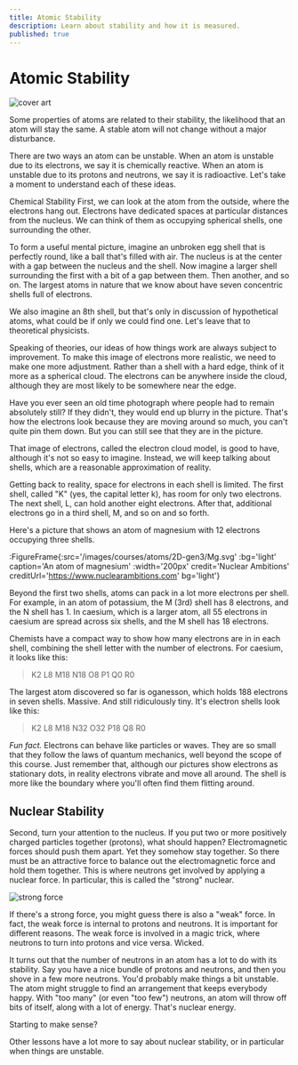 ```yaml
---
title: Atomic Stability
description: Learn about stability and how it is measured.
published: true
---
```


# Atomic Stability

![cover art](/images/courses/atoms/strong-force.svg)

Some properties of atoms are related to their stability, the likelihood that an atom will stay the same. A stable atom will not change without a major disturbance.

There are two ways an atom can be unstable. When an atom is unstable due to its electrons, we say it is chemically reactive. When an atom is unstable due to its protons and neutrons, we say it is radioactive. Let's take a moment to understand each of these ideas.

Chemical Stability
First, we can look at the atom from the outside, where the electrons hang out. Electrons have dedicated spaces at particular distances from the nucleus. We can think of them as occupying spherical shells, one surrounding the other.

To form a useful mental picture, imagine an unbroken egg shell that is perfectly round, like a ball that's filled with air. The nucleus is at the center with a gap between the nucleus and the shell. Now imagine a larger shell surrounding the first with a bit of a gap between them. Then another, and so on. The largest atoms in nature that we know about have seven concentric shells full of electrons.

We also imagine an 8th shell, but that's only in discussion of hypothetical atoms, what could be if only we could find one. Let's leave that to theoretical physicists.

Speaking of theories, our ideas of how things work are always subject to improvement. To make this image of electrons more realistic, we need to make one more adjustment. Rather than a shell with a hard edge, think of it more as a spherical cloud. The electrons can be anywhere inside the cloud, although they are most likely to be somewhere near the edge.

Have you ever seen an old time photograph where people had to remain absolutely still? If they didn't, they would end up blurry in the picture. That's how the electrons look because they are moving around so much, you can't quite pin them down. But you can still see that they are in the picture.

That image of electrons, called the electron cloud model, is good to have, although it's not so easy to imagine. Instead, we will keep talking about shells, which are a reasonable approximation of reality.

Getting back to reality, space for electrons in each shell is limited. The first shell, called "K" (yes, the capital letter k), has room for only two electrons. The next shell, L, can hold another eight electrons. After that, additional electrons go in a third shell, M, and so on and so forth.

Here's a picture that shows an atom of magnesium with 12 electrons occupying three shells.

:FigureFrame{:src='/images/courses/atoms/2D-gen3/Mg.svg' :bg='light' caption='An atom of magnesium' :width='200px' credit='Nuclear Ambitions' creditUrl='https://www.nuclearambitions.com' bg='light'}

Beyond the first two shells, atoms can pack in a lot more electrons per shell. For example, in an atom of potassium, the M (3rd) shell has 8 electrons, and the N shell has 1. In caesium, which is a larger atom, all 55 electrons in caesium are spread across six shells, and the M shell has 18 electrons.

Chemists have a compact way to show how many electrons are in in each shell, combining the shell letter with the number of electrons. For caesium, it looks like this:

> K2 L8 M18 N18 O8 P1 Q0 R0

The largest atom discovered so far is oganesson, which holds 188 electrons in seven shells. Massive. And still ridiculously tiny. It's electron shells look like this:

> K2 L8 M18 N32 O32 P18 Q8 R0

_Fun fact._ Electrons can behave like particles or waves. They are so small that they follow the laws of quantum mechanics, well beyond the scope of this course. Just remember that, although our pictures show electrons as stationary dots, in reality electrons vibrate and move all around. The shell is more like the boundary where you'll often find them flitting around.

## Nuclear Stability

Second, turn your attention to the nucleus. If you put two or more positively charged particles together (protons), what should happen? Electromagnetic forces should push them apart. Yet they somehow stay together. So there must be an attractive force to balance out the electromagnetic force and hold them together. This is where neutrons get involved by applying a nuclear force. In particular, this is called the "strong" nuclear.

![strong force](/images/courses/atoms/strong-force.svg)

If there's a strong force, you might guess there is also a "weak" force. In fact, the weak force is internal to protons and neutrons. It is important for different reasons. The weak force is involved in a magic trick, where neutrons to turn into protons and vice versa. Wicked.

It turns out that the number of neutrons in an atom has a lot to do with its stability. Say you have a nice bundle of protons and neutrons, and then you shove in a few more neutrons. You'd probably make things a bit unstable. The atom might struggle to find an arrangement that keeps everybody happy. With "too many" (or even "too few") neutrons, an atom will throw off bits of itself, along with a lot of energy. That's nuclear energy.

Starting to make sense?

Other lessons have a lot more to say about nuclear stability, or in particular when things are unstable.
